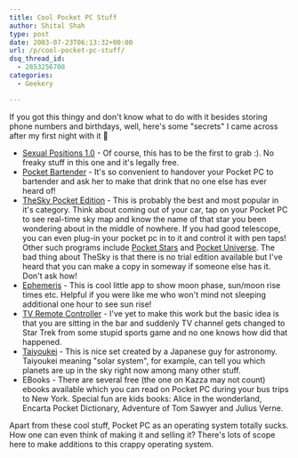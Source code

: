 ```yaml
---
title: Cool Pocket PC Stuff
author: Shital Shah
type: post
date: 2003-07-23T06:13:32+00:00
url: /p/cool-pocket-pc-stuff/
dsq_thread_id:
  - 2853256708
categories:
  - Geekery

---
```

If you got this thingy and don't know what to do with it besides storing phone numbers and birthdays, well, here's some "secrets" I came across after my first night with it 🙂

  * [Sexual Positions 1.0][1] - Of course, this has to be the first to grab :). No freaky stuff in this one and it's legally free. 
  * [Pocket Bartender][2] - It's so convenient to handover your Pocket PC to bartender and ask her to make that drink that no one else has ever heard of! 
  * [TheSky Pocket Edition][3] - This is probably the best and most popular in it's category. Think about coming out of your car, tap on your Pocket PC to see real-time sky map and know the name of that star you been wondering about in the middle of nowhere. If you had good telescope, you can even plug-in your pocket pc in to it and control it with pen taps! Other such programs include [Pocket Stars][4] and [Pocket Universe][5]. The bad thing about TheSky is that there is no trial edition available but I've heard that you can make a copy in someway if someone else has it. Don't ask how! 
  * [Ephemeris][6] - This is cool little app to show moon phase, sun/moon rise times etc. Helpful if you were like me who won't mind not sleeping additional one hour to see sun rise! 
  * [TV Remote Controller][7] - I've yet to make this work but the basic idea is that you are sitting in the bar and suddenly TV channel gets changed to Star Trek from some stupid sports game and no one knows how did that happened. 
  * [Taiyoukei][8] - This is nice set created by a Japanese guy for astronomy. Taiyoukei meaning "solar system", for example, can tell you which planets are up in the sky right now among many other stuff. 
  * EBooks - There are several free (the one on Kazza may not count) ebooks available which you can read on Pocket PC during your bus trips to New York. Special fun are kids books: Alice in the wonderland, Encarta Pocket Dictionary, Adventure of Tom Sawyer and Julius Verne.

Apart from these cool stuff, Pocket PC as an operating system totally sucks. How one can even think of making it and selling it? There's lots of scope here to make additions to this crappy operating system.

 [1]: http://www.pocketgear.com/software_detail.asp?id=3004
 [2]: http://www.pocketgear.com/software_detail.asp?id=3176
 [3]: http://www.bisque.com/Products/TheSkyPE/TheSkyPE.asp
 [4]: http://www.nomadelectronics.com/
 [5]: http://www.stellarmetrics.com/Software/pu2000.htm
 [6]: http://home.comcast.net/~jonsachs/#Ephemeris%201.0
 [7]: http://www.pdawin.com
 [8]: http://www.alfcen.com/pocket/